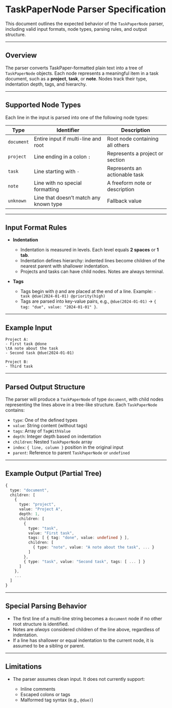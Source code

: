 # TaskPaperNode Parser Specification

This document outlines the expected behavior of the `TaskPaperNode` parser, including valid input formats, node types, parsing rules, and output structure.

---

## Overview

The parser converts TaskPaper-formatted plain text into a tree of `TaskPaperNode` objects. Each node represents a meaningful item in a task document, such as a **project**, **task**, or **note**. Nodes track their type, indentation depth, tags, and hierarchy.

---

## Supported Node Types

Each line in the input is parsed into one of the following node types:

| Type       | Identifier                             | Description                     |
| ---------- | -------------------------------------- | ------------------------------- |
| `document` | Entire input if multi-line and root    | Root node containing all others |
| `project`  | Line ending in a colon `:`             | Represents a project or section |
| `task`     | Line starting with `- `                | Represents an actionable task   |
| `note`     | Line with no special formatting        | A freeform note or description  |
| `unknown`  | Line that doesn’t match any known type | Fallback value                  |

---

## Input Format Rules

* **Indentation**

  * Indentation is measured in levels. Each level equals **2 spaces** or **1 tab**.
  * Indentation defines hierarchy: indented lines become children of the nearest parent with shallower indentation.
  * Projects and tasks can have child nodes. Notes are always terminal.

* **Tags**

  * Tags begin with `@` and are placed at the end of a line.
    Example: `- task @due(2024-01-01) @priority(high)`
  * Tags are parsed into key-value pairs, e.g., `@due(2024-01-01)` → `{ tag: "due", value: "2024-01-01" }`.

---

## Example Input

```text
Project A:
- First task @done
\tA note about the task
- Second task @due(2024-01-01)

Project B:
- Third task
```

---

## Parsed Output Structure

The parser will produce a `TaskPaperNode` of type `document`, with child nodes representing the lines above in a tree-like structure. Each `TaskPaperNode` contains:

* `type`: One of the defined types
* `value`: String content (without tags)
* `tags`: Array of `TagWithValue`
* `depth`: Integer depth based on indentation
* `children`: Nested `TaskPaperNode` array
* `index`: `{ line, column }` position in the original input
* `parent`: Reference to parent `TaskPaperNode` or `undefined`

---

## Example Output (Partial Tree)

```ts
{
  type: "document",
  children: [
    {
      type: "project",
      value: "Project A",
      depth: 1,
      children: [
        {
          type: "task",
          value: "First task",
          tags: [ { tag: "done", value: undefined } ],
          children: [
            { type: "note", value: "A note about the task", ... }
          ]
        },
        { type: "task", value: "Second task", tags: [ ... ] }
      ]
    },
    ...
  ]
}
```

---

## Special Parsing Behavior

* The first line of a multi-line string becomes a `document` node if no other root structure is identified.
* Notes are *always* considered children of the line above, regardless of indentation.
* If a line has shallower or equal indentation to the current node, it is assumed to be a sibling or parent.

---

## Limitations

* The parser assumes clean input. It does not currently support:

  * Inline comments
  * Escaped colons or tags
  * Malformed tag syntax (e.g., `@due)`)